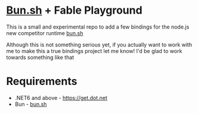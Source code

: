 [bun.sh]: https://bun.sh

# [Bun.sh] + Fable Playground

This is a small and experimental repo to add a few bindings for the node.js new competitor runtime [bun.sh]

Although this is not something serious yet, if you actually want to work with me to make this a true bindings project let me know!
I'd be glad to work towards something like that

# Requirements

- .NET6 and above - https://get.dot.net
- Bun - [bun.sh]
